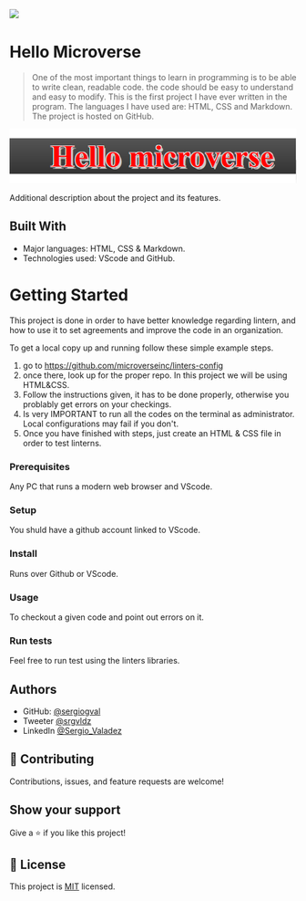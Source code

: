 ![](https://img.shields.io/badge/Microverse-blueviolet)

# Hello Microverse

> One of the most important things to learn in programming is to be able to write clean, readable code.
> the code should be easy to understand and easy to modify. This is the first project I have ever written in
>  the program. The languages I have used are: HTML, CSS and Markdown. The project is hosted on GitHub.

![screenshot](./app_screenshot.png)

Additional description about the project and its features.

## Built With

- Major languages:  HTML, CSS & Markdown.
- Technologies used: VScode and GitHub.


# Getting Started

This project is done in order to have better knowledge regarding lintern, and how to use it to set agreements and improve the code in an organization.


To get a local copy up and running follow these simple example steps.

1. go to https://github.com/microverseinc/linters-config
2. once there, look up for the proper repo. In this project we will be using HTML&CSS.
3. Follow the instructions given, it has to be done properly, otherwise you problably get errors on your checkings.
4. Is very IMPORTANT to run all the codes on the terminal as administrator. Local configurations may fail if you don't.
5. Once you have finished with steps, just create an HTML & CSS file in order to test linterns.

### Prerequisites

Any PC that runs a modern web browser and VScode.

### Setup

You shuld have a github account linked to VScode.

### Install

Runs over Github or VScode.

### Usage

To checkout a given code and point out errors on it.

### Run tests

Feel free to run test using the linters libraries.

## Authors


- GitHub: [@sergiogval](https://github.com/sergiogval/)
- Tweeter [@srgvldz](https://twitter.com/srgvldz)
- LinkedIn [@Sergio_Valadez](https://www.linkedin.com/in/sergio-valadez-282153216/)

## 🤝 Contributing

Contributions, issues, and feature requests are welcome!

## Show your support

Give a ⭐️ if you like this project!


## 📝 License

This project is [MIT](./MIT.md) licensed.